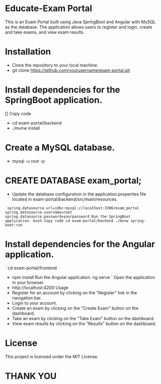 # Educate-Exam Portal
This is an Exam Portal built using Java SpringBoot and Angular with MySQL as the database. The application allows users to register and login, create and take exams, and view exam results.

# Installation
  * Clone the repository to your local machine.
  * git clone https://github.com/yourusername/exam-portal.git

# Install dependencies for the SpringBoot application.

 [] Copy code
 * cd exam-portal/backend
 * ./mvnw install
# Create a MySQL database.
 * mysql -u root -p
 
# CREATE DATABASE exam_portal;
 * Update the database configuration in the application.properties file located in exam-portal/backend/src/main/resources.

  `  spring.datasource.url=jdbc:mysql://localhost:3306/exam_portal
    spring.datasource.username=root
    spring.datasource.password=yourpassword
    Run the SpringBoot application.
    bash
    Copy code
    cd exam-portal/backend
    ./mvnw spring-boot:run  `
    
# Install dependencies for the Angular application.

` cd exam-portal/frontend
* npm install
Run the Angular application. 
ng serve `
Open the application in your browser.
 * http://localhost:4200
Usage
 * Register for an account by clicking on the "Register" link in the navigation bar.
 * Login to your account.
 * Create an exam by clicking on the "Create Exam" button on the dashboard.
 * Take an exam by clicking on the "Take Exam" button on the dashboard.
  * View exam results by clicking on the "Results" button on the dashboard.


# License
This project is licensed under the MIT License.

# THANK YOU 
